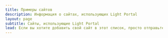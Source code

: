 ```yaml
---
title: Примеры сайтов
description: Информация о сайтах, использующих Light Portal
layout: page
subtitle: Сайты, использующие Light Portal
lead: Если вы хотите добавить свой сайт в этот список, просто отправьте мне сообщение через раздел <em>Админка -> Портал -> Настройки -> Обратная связь</em> на вашем форуме.
---
```


<script setup>
import ExampleArea from './ExampleArea.vue'
</script>

<ExampleArea />